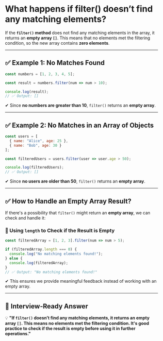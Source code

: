 # What happens if filter() doesn’t find any matching elements?

If the **`filter()` method** does not find any matching elements in the array, it returns an **empty array `[]`**. This means that no elements met the filtering condition, so the new array contains **zero elements**.

---

## **✅ Example 1: No Matches Found**
```javascript
const numbers = [1, 2, 3, 4, 5];

const result = numbers.filter(num => num > 10);

console.log(result);  
// ✅ Output: []
```
✔ Since **no numbers are greater than 10**, `filter()` returns an **empty array**.

---

## **✅ Example 2: No Matches in an Array of Objects**
```javascript
const users = [
  { name: "Alice", age: 25 },
  { name: "Bob", age: 30 }
];

const filteredUsers = users.filter(user => user.age > 50);

console.log(filteredUsers);  
// ✅ Output: []
```
✔ Since **no users are older than 50**, `filter()` returns an **empty array**.

---

## **✅ How to Handle an Empty Array Result?**
If there's a possibility that `filter()` might return an **empty array**, we can check and handle it:

### **🔹 Using `length` to Check if the Result is Empty**
```javascript
const filteredArray = [1, 2, 3].filter(num => num > 5);

if (filteredArray.length === 0) {
  console.log("No matching elements found!");
} else {
  console.log(filteredArray);
}
// ✅ Output: "No matching elements found!"
```
✔ This ensures we provide meaningful feedback instead of working with an empty array.

---

## **📌 Interview-Ready Answer**  
💡 **"If `filter()` doesn’t find any matching elements, it returns an empty array `[]`. This means no elements met the filtering condition. It's good practice to check if the result is empty before using it in further operations."**  
